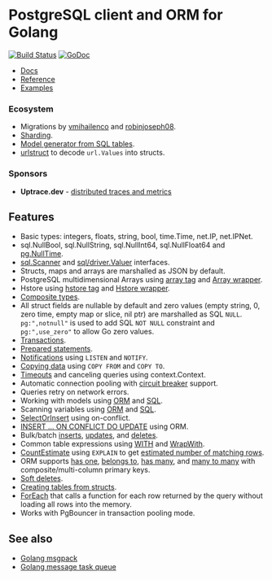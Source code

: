 # PostgreSQL client and ORM for Golang

[![Build Status](https://travis-ci.org/go-pg/pg.svg?branch=master)](https://travis-ci.org/go-pg/pg)
[![GoDoc](https://godoc.org/github.com/go-pg/pg?status.svg)](https://pkg.go.dev/github.com/go-pg/pg/v10?tab=doc)

- [Docs](https://pg.uptrace.dev)
- [Reference](https://pkg.go.dev/github.com/go-pg/pg/v10?tab=doc)
- [Examples](https://pkg.go.dev/github.com/go-pg/pg/v10?tab=doc#pkg-examples)

### Ecosystem

- Migrations by [vmihailenco](https://github.com/go-pg/migrations) and [robinjoseph08](https://github.com/robinjoseph08/go-pg-migrations).
- [Sharding](https://github.com/go-pg/sharding).
- [Model generator from SQL tables](https://github.com/dizzyfool/genna).
- [urlstruct](https://github.com/go-pg/urlstruct) to decode `url.Values` into structs.

### Sponsors

- **Uptrace.dev** - [distributed traces and metrics](https://uptrace.dev)

## Features

- Basic types: integers, floats, string, bool, time.Time, net.IP, net.IPNet.
- sql.NullBool, sql.NullString, sql.NullInt64, sql.NullFloat64 and [pg.NullTime](https://pkg.go.dev/github.com/go-pg/pg/v10?tab=doc#NullTime).
- [sql.Scanner](http://golang.org/pkg/database/sql/#Scanner) and [sql/driver.Valuer](http://golang.org/pkg/database/sql/driver/#Valuer) interfaces.
- Structs, maps and arrays are marshalled as JSON by default.
- PostgreSQL multidimensional Arrays using [array tag](https://pkg.go.dev/github.com/go-pg/pg/v10?tab=doc#example-DB-Model-PostgresArrayStructTag) and [Array wrapper](https://pkg.go.dev/github.com/go-pg/pg/v10?tab=doc#example-Array).
- Hstore using [hstore tag](https://pkg.go.dev/github.com/go-pg/pg/v10?tab=doc#example-DB-Model-HstoreStructTag) and [Hstore wrapper](https://pkg.go.dev/github.com/go-pg/pg/v10?tab=doc#example-Hstore).
- [Composite types](https://pkg.go.dev/github.com/go-pg/pg/v10?tab=doc#example-DB-Model-CompositeType).
- All struct fields are nullable by default and zero values (empty string, 0, zero time, empty map or slice, nil ptr) are marshalled as SQL `NULL`. `pg:",notnull"` is used to add SQL `NOT NULL` constraint and `pg:",use_zero"` to allow Go zero values.
- [Transactions](https://pkg.go.dev/github.com/go-pg/pg/v10?tab=doc#example-DB-Begin).
- [Prepared statements](https://pkg.go.dev/github.com/go-pg/pg/v10?tab=doc#example-DB-Prepare).
- [Notifications](https://pkg.go.dev/github.com/go-pg/pg/v10?tab=doc#example-Listener) using `LISTEN` and `NOTIFY`.
- [Copying data](https://pkg.go.dev/github.com/go-pg/pg/v10?tab=doc#example-DB-CopyFrom) using `COPY FROM` and `COPY TO`.
- [Timeouts](https://pkg.go.dev/github.com/go-pg/pg/v10?tab=doc#Options) and canceling queries using context.Context.
- Automatic connection pooling with [circuit breaker](https://en.wikipedia.org/wiki/Circuit_breaker_design_pattern) support.
- Queries retry on network errors.
- Working with models using [ORM](https://pkg.go.dev/github.com/go-pg/pg/v10?tab=doc#example-DB-Model) and [SQL](https://pkg.go.dev/github.com/go-pg/pg/v10?tab=doc#example-DB-Query).
- Scanning variables using [ORM](https://pkg.go.dev/github.com/go-pg/pg/v10?tab=doc#example-DB-Select-SomeColumnsIntoVars) and [SQL](https://pkg.go.dev/github.com/go-pg/pg/v10?tab=doc#example-Scan).
- [SelectOrInsert](https://pkg.go.dev/github.com/go-pg/pg/v10?tab=doc#example-DB-Insert-SelectOrInsert) using on-conflict.
- [INSERT ... ON CONFLICT DO UPDATE](https://pkg.go.dev/github.com/go-pg/pg/v10?tab=doc#example-DB-Insert-OnConflictDoUpdate) using ORM.
- Bulk/batch [inserts](https://pkg.go.dev/github.com/go-pg/pg/v10?tab=doc#example-DB-Insert-BulkInsert), [updates](https://pkg.go.dev/github.com/go-pg/pg/v10?tab=doc#example-DB-Update-BulkUpdate), and [deletes](https://pkg.go.dev/github.com/go-pg/pg/v10?tab=doc#example-DB-Delete-BulkDelete).
- Common table expressions using [WITH](https://pkg.go.dev/github.com/go-pg/pg/v10?tab=doc#example-DB-Select-With) and [WrapWith](https://pkg.go.dev/github.com/go-pg/pg/v10?tab=doc#example-DB-Select-WrapWith).
- [CountEstimate](https://pkg.go.dev/github.com/go-pg/pg/v10?tab=doc#example-DB-Model-CountEstimate) using `EXPLAIN` to get [estimated number of matching rows](https://wiki.postgresql.org/wiki/Count_estimate).
- ORM supports [has one](https://pkg.go.dev/github.com/go-pg/pg/v10?tab=doc#example-DB-Model-HasOne), [belongs to](https://pkg.go.dev/github.com/go-pg/pg/v10?tab=doc#example-DB-Model-BelongsTo), [has many](https://pkg.go.dev/github.com/go-pg/pg/v10?tab=doc#example-DB-Model-HasMany), and [many to many](https://pkg.go.dev/github.com/go-pg/pg/v10?tab=doc#example-DB-Model-ManyToMany) with composite/multi-column primary keys.
- [Soft deletes](https://pkg.go.dev/github.com/go-pg/pg/v10?tab=doc#example-DB-Model-SoftDelete).
- [Creating tables from structs](https://pkg.go.dev/github.com/go-pg/pg/v10?tab=doc#example-DB-CreateTable).
- [ForEach](https://pkg.go.dev/github.com/go-pg/pg/v10?tab=doc#example-DB-Model-ForEach) that calls a function for each row returned by the query without loading all rows into the memory.
- Works with PgBouncer in transaction pooling mode.

## See also

- [Golang msgpack](https://github.com/vmihailenco/msgpack)
- [Golang message task queue](https://github.com/vmihailenco/taskq)
